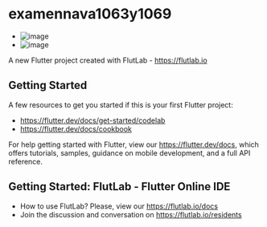 # examennava1063y1069
- ![image](https://github.com/user-attachments/assets/5b49a34f-49b5-4c64-93fc-61d94e440268)
- ![image](https://github.com/user-attachments/assets/064ea01f-dd3c-467c-a589-a3eefef76e05)


A new Flutter project created with FlutLab - https://flutlab.io

## Getting Started

A few resources to get you started if this is your first Flutter project:

- https://flutter.dev/docs/get-started/codelab
- https://flutter.dev/docs/cookbook

For help getting started with Flutter, view our
https://flutter.dev/docs, which offers tutorials,
samples, guidance on mobile development, and a full API reference.

## Getting Started: FlutLab - Flutter Online IDE

- How to use FlutLab? Please, view our https://flutlab.io/docs
- Join the discussion and conversation on https://flutlab.io/residents
